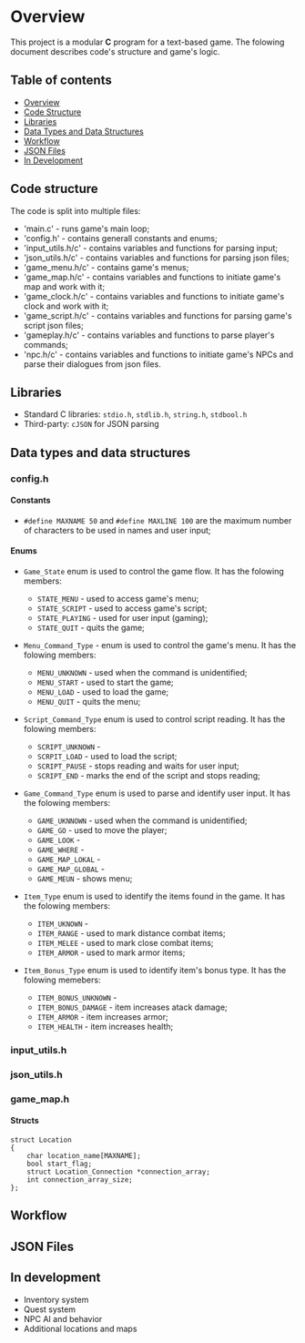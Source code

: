 # Overview

This project is a modular **C** program for a text-based game. The folowing document describes code's structure and game's logic.

## Table of contents

- [Overview](#overview)
- [Code Structure](#code-structure)
- [Libraries](#libraries)
- [Data Types and Data Structures](#data-types-and-data-structures)
- [Workflow](#Workflow)
- [JSON Files](#json-files)
- [In Development](#in-development)

## Code structure

The code is split into multiple files:

- 'main.c' - runs game's main loop;
- 'config.h' - contains generall constants and enums; 
- 'input_utils.h/c' - contains variables and functions for parsing input;
- 'json_utils.h/c' - contains variables and functions for parsing json files;
- 'game_menu.h/c' - contains game's menus;
- 'game_map.h/c' - contains variables and functions to initiate game's map and work with it;
- 'game_clock.h/c' - contains variables and functions to initiate game's clock and work with it;
- 'game_script.h/c' - contains variables and functions for parsing game's script json files;
- 'gameplay.h/c' - contains variables and functions to parse player's commands;
- 'npc.h/c' - contains variables and functions to initiate game's NPCs and parse their dialogues from json files.

## Libraries

- Standard C libraries: `stdio.h`, `stdlib.h`, `string.h`, `stdbool.h`
- Third-party: `cJSON` for JSON parsing

## Data types and data structures

### config.h

#### Constants

- `#define MAXNAME 50` and `#define MAXLINE 100` are the maximum number of characters to be used in names and user input;

#### Enums

- `Game_State` enum is used to control the game flow. It has the folowing members:
    - `STATE_MENU` - used to access game's menu;
    - `STATE_SCRIPT` - used to access game's script;
    - `STATE_PLAYING` - used for user input (gaming);
    - `STATE_QUIT` - quits the game;

- `Menu_Command_Type` - enum is used to control the game's menu. It has the folowing members:
    - `MENU_UNKNOWN` - used when the command is unidentified;
    - `MENU_START` - used to start the game;
    - `MENU_LOAD` - used to load the game;
    - `MENU_QUIT` - quits the menu;

- `Script_Command_Type` enum is used to control script reading. It has the folowing members:
    - `SCRIPT_UNKNOWN` - 
    - `SCRPIT_LOAD` - used to load the script;
    - `SCRIPT_PAUSE` - stops reading and waits for user input;
    - `SCRIPT_END` - marks the end of the script and stops reading;
    
- `Game_Command_Type` enum is used to parse and identify user input. It has the folowing members:
    - `GAME_UKNNOWN` - used when the command is unidentified;
    - `GAME_GO` - used to move the player;
    - `GAME_LOOK` - 
    - `GAME_WHERE` - 
    - `GAME_MAP_LOKAL` -
    - `GAME_MAP_GLOBAL` - 
    - `GAME_MEUN` - shows menu;

- `Item_Type` enum is used to identify the items found in the game. It has the folowing members:
    - `ITEM_UKNOWN` - 
    - `ITEM_RANGE` - used to mark distance combat items;
    - `ITEM_MELEE` - used to mark close combat items;
    - `ITEM_ARMOR` - used to mark armor items;

- `Item_Bonus_Type` enum is used to identify item's bonus type. It has the folowing memebers:
    - `ITEM_BONUS_UNKNOWN` - 
    - `ITEM_BONUS_DAMAGE` - item increases atack damage;
    - `ITEM_ARMOR` - item increases armor;
    - `ITEM_HEALTH` - item increases health; 

### input_utils.h

### json_utils.h

### game_map.h

#### Structs

```
struct Location
{
    char location_name[MAXNAME];
    bool start_flag;
    struct Location_Connection *connection_array;
    int connection_array_size; 
};
```




## Workflow

## JSON Files

## In development

- Inventory system
- Quest system
- NPC AI and behavior
- Additional locations and maps
